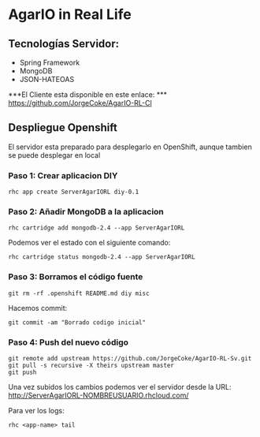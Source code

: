 # AgarIO in Real Life

## Tecnologías Servidor:

- Spring Framework
- MongoDB
- JSON-HATEOAS

***El Cliente esta disponible en este enlace: *** https://github.com/JorgeCoke/AgarIO-RL-Cl

## Despliegue Openshift

El servidor esta preparado para desplegarlo en OpenShift, aunque tambien se puede desplegar en local

### Paso 1: Crear aplicacion DIY

    rhc app create ServerAgarIORL diy-0.1

### Paso 2: Añadir MongoDB a la aplicacion

    rhc cartridge add mongodb-2.4 --app ServerAgarIORL

Podemos ver el estado con el siguiente comando:

    rhc cartridge status mongodb-2.4 --app ServerAgarIORL

### Paso 3: Borramos el código fuente

    git rm -rf .openshift README.md diy misc

Hacemos commit:

    git commit -am "Borrado codigo inicial"

### Paso 4: Push del nuevo código

    git remote add upstream https://github.com/JorgeCoke/AgarIO-RL-Sv.git
    git pull -s recursive -X theirs upstream master
    git push

Una vez subidos los cambios podemos ver el servidor desde la URL: http://ServerAgarIORL-NOMBREUSUARIO.rhcloud.com/

Para ver los logs:

    rhc <app-name> tail
